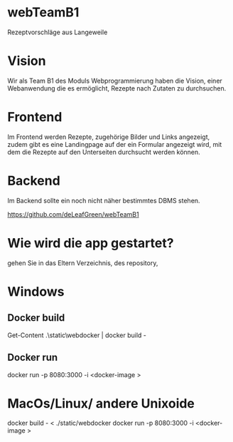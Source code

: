 # webTeamB1
Rezeptvorschläge aus Langeweile

# Vision

Wir als Team B1 des Moduls Webprogrammierung haben die Vision, einer Webanwendung die es ermöglicht, Rezepte nach Zutaten zu durchsuchen.

# Frontend

Im Frontend werden Rezepte, zugehörige Bilder und Links angezeigt, zudem gibt es eine Landingpage auf der ein Formular angezeigt wird, mit dem die Rezepte auf den Unterseiten durchsucht werden können.

# Backend

Im Backend sollte ein noch nicht näher bestimmtes DBMS stehen.


https://github.com/deLeafGreen/webTeamB1


# Wie wird die app gestartet?
gehen Sie in das Eltern Verzeichnis, des repository,

# Windows
## Docker build
Get-Content .\static\webdocker | docker build -

## Docker run
docker run -p 8080:3000 -i \<docker-image \>


# MacOs/Linux/ andere Unixoide

docker build - < ./static/webdocker
docker run -p 8080:3000 -i \<docker-image \>
